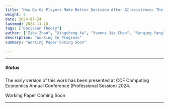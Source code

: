 ```yaml
---
title: "How Do Go Players Make Better Decision After AI-existence: The Role of Learning"
weight: 3
date: 2024-07-24
lastmod: 2024-11-10
tags: ["Decision Theory"]
author: ["Zibo Zhao", "Xingcheng Xu", "Yvonne Jie Chen", "Yanqing Yang"]
description: "Working In Progress" 
summary: "Working Paper Coming Soon"
    
---
```


---

##### Status

The early version of this work has been presented at CCF Computing Economics Annual Conference (Professional Session) 2024.

Working Paper Coming Soon

---
